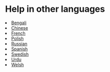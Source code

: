 # Help in other languages


<li><a href="/docs/tutorials-and-examples">Bengali</a></li>
<li><a href="/docs/tutorials-and-examples">Chinese</a></li>
<li><a href="/docs/tutorials-and-examples">French</a></li>
<li><a href="/docs/tutorials-and-examples">Polish</a></li>
<li><a href="/docs/tutorials-and-examples">Russian</a></li>
<li><a href="/docs/tutorials-and-examples">Spanish</a></li>
<li><a href="/docs/tutorials-and-examples">Swedish</a></li>
<li><a href="/docs/tutorials-and-examples">Urdu</a></li>
<li><a href="/docs/tutorials-and-examples">Welsh</a></li>
<br></br>
